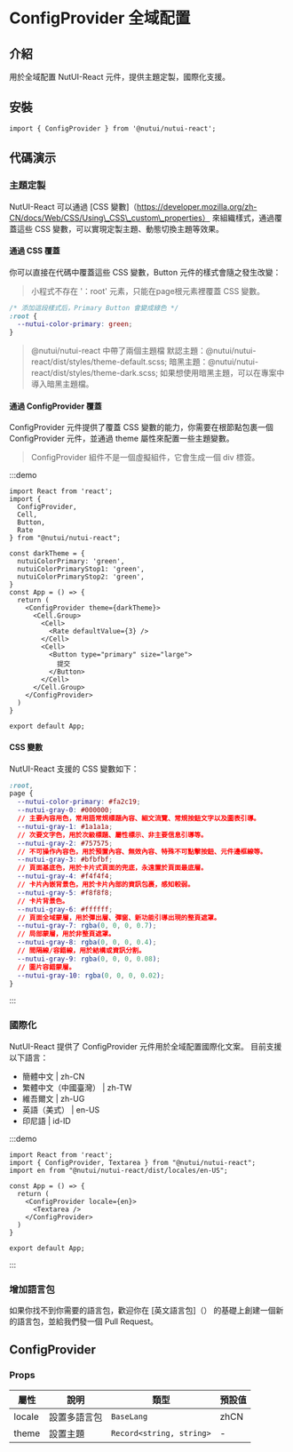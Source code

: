 # ConfigProvider 全域配置

## 介紹

用於全域配置 NutUI-React 元件，提供主題定製，國際化支援。

## 安裝

```tsx
import { ConfigProvider } from '@nutui/nutui-react';
```

## 代碼演示

### 主題定製

NutUI-React 可以通過 \[CSS 變數\]（https://developer.mozilla.org/zh-CN/docs/Web/CSS/Using\_CSS\_custom\_properties） 來組織樣式，通過覆蓋這些 CSS 變數，可以實現定製主題、動態切換主題等效果。

#### 通過 CSS 覆蓋

你可以直接在代碼中覆蓋這些 CSS 變數，Button 元件的樣式會隨之發生改變：

> 小程式不存在 '：root' 元素，只能在page根元素裡覆蓋 CSS 變數。

```css
/* 添加這段樣式后，Primary Button 會變成綠色 */
:root {
  --nutui-color-primary: green;
}
```

> @nutui/nutui-react 中帶了兩個主題檔 默認主題：@nutui/nutui-react/dist/styles/theme-default.scss; 暗黑主題：@nutui/nutui-react/dist/styles/theme-dark.scss; 如果想使用暗黑主題，可以在專案中導入暗黑主題檔。

#### 通過 ConfigProvider 覆蓋

ConfigProvider 元件提供了覆蓋 CSS 變數的能力，你需要在根節點包裹一個 ConfigProvider 元件，並通過 theme 屬性來配置一些主題變數。

> ConfigProvider 組件不是一個虛擬組件，它會生成一個 div 標簽。

:::demo

```tsx
import React from 'react';
import {
  ConfigProvider,
  Cell,
  Button,
  Rate
} from "@nutui/nutui-react";

const darkTheme = {
  nutuiColorPrimary: 'green',
  nutuiColorPrimaryStop1: 'green',
  nutuiColorPrimaryStop2: 'green',
}
const App = () => {
  return (
    <ConfigProvider theme={darkTheme}>
      <Cell.Group>
        <Cell>
          <Rate defaultValue={3} />
        </Cell>
        <Cell>
          <Button type="primary" size="large">
            提交
          </Button>
        </Cell>
      </Cell.Group>
    </ConfigProvider>
  )
}

export default App;
```

#### CSS 變數

NutUI-React 支援的 CSS 變數如下：

```css
:root,
page {
  --nutui-color-primary: #fa2c19;
  --nutui-gray-0: #000000;
  // 主要內容用色，常用語常規標題內容、細文流覽、常規按鈕文字以及圖表引導。
  --nutui-gray-1: #1a1a1a;
  // 次要文字色，用於次級標題、屬性標示、非主要信息引導等。
  --nutui-gray-2: #757575;
  // 不可操作內容色，用於預置內容、無效內容、特殊不可點擊按鈕、元件邊框線等。
  --nutui-gray-3: #bfbfbf;
  // 頁面基底色，用於卡片式頁面的兜底，永遠置於頁面最底層。
  --nutui-gray-4: #f4f4f4;
  // 卡片內嵌背景色，用於卡片內部的資訊包裹，感知較弱。
  --nutui-gray-5: #f8f8f8;
  // 卡片背景色。
  --nutui-gray-6: #ffffff;
  // 頁面全域蒙層，用於彈出層、彈窗、新功能引導出現的整頁遮罩。
  --nutui-gray-7: rgba(0, 0, 0, 0.7);
  // 局部蒙層，用於非整頁遮罩。
  --nutui-gray-8: rgba(0, 0, 0, 0.4);
  // 間隔線/容錯線，用於結構或資訊分割。
  --nutui-gray-9: rgba(0, 0, 0, 0.08);
  // 圖片容錯蒙層。
  --nutui-gray-10: rgba(0, 0, 0, 0.02);
}

```

:::

### 國際化

NutUI-React 提供了 ConfigProvider 元件用於全域配置國際化文案。 目前支援以下語言：

*   簡體中文 | zh-CN
*   繁體中文（中國臺灣） | zh-TW
*   維吾爾文 | zh-UG
*   英語（美式） | en-US
*   印尼語 | id-ID

:::demo

```tsx
import React from 'react';
import { ConfigProvider, Textarea } from "@nutui/nutui-react";
import en from "@nutui/nutui-react/dist/locales/en-US";

const App = () => {
  return (
    <ConfigProvider locale={en}>
      <Textarea />
    </ConfigProvider>
  )
}

export default App;
```

:::

### 增加語言包

如果你找不到你需要的語言包，歡迎你在 \[英文語言包\]（） 的基礎上創建一個新的語言包，並給我們發一個 Pull Request。

## ConfigProvider

### Props

| 屬性 | 說明 | 類型 | 預設值 |
| --- | --- | --- | --- |
| locale | 設置多語言包 | `BaseLang` | zhCN |
| theme | 設置主題 | `Record<string, string>` | \- |
